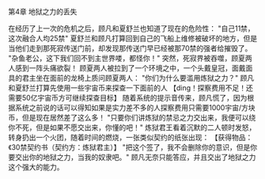 第4章  地狱之力的丢失

在经历了上一次的危机之后，顾凡和夏舒兰也知道了现在的危险性：
"自己11禁，这次融合人均25禁"
夏舒兰和顾凡打算回到自己的飞船上维修被破坏的地方，但是当他们走到那死寂传送门前，却发现那传送门早已经被那70禁的强者给摧毁了。
"杂鱼老公，这下我们回不到主世界喽，都怪你！"
突然，死寂界被吞噬，顾夏两人感到一阵头痛欲裂！
顾夏两人被拉到了一个环境之中，一个头戴皇冠，面戴面具的君主坐在面前的龙椅上质问顾夏两人：
"你们为什么要滥用炼狱之力？"
顾凡和夏舒兰打算先使用一些宇宙币来探查一下面前的人
【ding！探察费用不足！还需要50亿宇宙币方可继续探查目标】
随着系统的提示音传来，顾凡慌了，因为根据系统之前说的话可以得知如果是实力差不多的人探察费用只需要1000宇宙/方块币，但是现在居然差了这么多！
"只要你们讲炼狱的禁忌之力交出来，我便可以绕你不死，但是如果不愿交出来，你懂的吧！"
炼狱君王看着沉默的二人顿时发怒，转身扔出一个火团，随着时间的燃烧，一张类似契约的纸张出现：
【获得物品：《30禁契约书（契约方：炼狱君主）】
"把这个签了，我不会删除你的意识，但是你要交出你的地狱之力，当我的奴隶吧。"
顾凡无奈只能答应，并且交出了地狱之力这个强大的能力。


